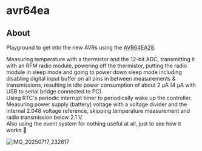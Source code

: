 # avr64ea

## About

Playground to get into the new AVRs using the [AVR64EA28](https://www.microchip.com/en-us/product/AVR64EA28).  

Measuring temperature with a thermistor and the 12-bit ADC, transmitting it with 
an RFM radio module, powering off the thermistor, putting the radio module in 
sleep mode and going to power down sleep mode including disabling digital input 
buffer on all pins in between measurements & transmissions, resulting in idle 
power consumption of about 2 µA (4 µA with USB to serial bridge connected to PC).  
Using RTC's periodic interrupt timer to periodically wake up the controller.  
Measuring power supply (battery) voltage with a voltage divider and the internal 
2.048 voltage reference, skipping temperature measurement and radio transmission below 
2.1 V.  
Also using the event system for nothing useful at all, just to see how it works 👀

![IMG_20250717_232617](https://github.com/user-attachments/assets/50fb9e70-7732-4ab2-9bdc-80dddf8f4a9e)
